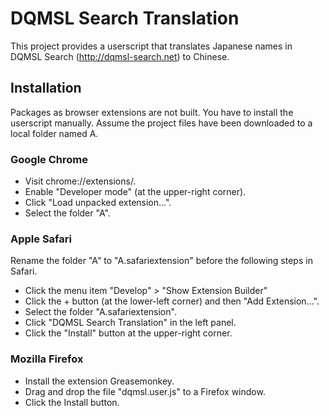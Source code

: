 # DQMSL Search Translation

This project provides a userscript that translates Japanese names in DQMSL
Search (http://dqmsl-search.net) to Chinese.

## Installation

Packages as browser extensions are not built. You have to install the
userscript manually. Assume the project files have been downloaded to
a local folder named A.

### Google Chrome

- Visit chrome://extensions/.
- Enable "Developer mode" (at the upper-right corner).
- Click "Load unpacked extension...".
- Select the folder "A".

### Apple Safari

Rename the folder "A" to "A.safariextension" before the following steps
in Safari.

- Click the menu item "Develop" > "Show Extension Builder"
- Click the + button (at the lower-left corner) and then "Add Extension...".
- Select the folder "A.safariextension".
- Click "DQMSL Search Translation" in the left panel.
- Click the "Install" button at the upper-right corner.

### Mozilla Firefox

- Install the extension Greasemonkey.
- Drag and drop the file "dqmsl.user.js" to a Firefox window.
- Click the Install button.
